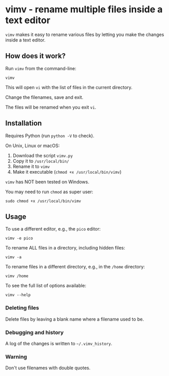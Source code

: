# vimv - rename multiple files inside a text editor

`vimv` makes it easy to rename various files by letting you make the changes inside a text editor.

## How does it work?

Run `vimv` from the command-line:

```
vimv
```

This will open `vi` with the list of files in the current directory.

Change the filenames, save and exit.

The files will be renamed when you exit `vi`.

## Installation

Requires Python (run `python -V` to check).

On Unix, Linux or macOS:

1. Download the script `vimv.py`
2. Copy it to `/usr/local/bin/`
3. Rename it to `vimv`
4. Make it executable (`chmod +x /usr/local/bin/vimv`)

`vimv` has NOT been tested on Windows.

You may need to run `chmod` as super user:

```
sudo chmod +x /usr/local/bin/vimv
```

## Usage
To use a different editor, e.g., the `pico` editor:

```
vimv -e pico
```

To rename ALL files in a directory, including hidden files:

```
vimv -a
```

To rename files in a different directory, e.g., in the `/home` directory:

```
vimv /home
```

To see the full list of options available:

```
vimv --help
```

### Deleting files

Delete files by leaving a blank name where a filename used to be.

### Debugging and history

A log of the changes is written to `~/.vimv_history`.

### Warning

Don't use filenames with double quotes.